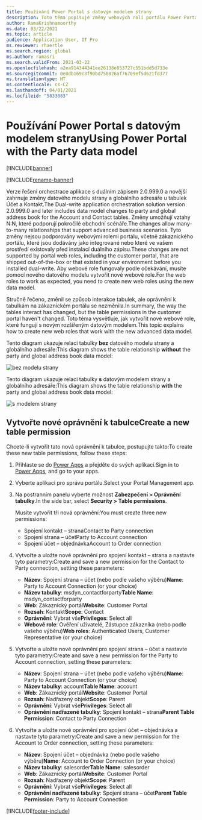 ```yaml
---
title: Používání Power Portal s datovým modelem strany
description: Toto téma popisuje změny webových rolí portálu Power Portal kvůli datovému modelu strany v duálním zápisu.
author: RamaKrishnamoorthy
ms.date: 03/22/2021
ms.topic: article
audience: Application User, IT Pro
ms.reviewer: rhaertle
ms.search.region: global
ms.author: ramasri
ms.search.validFrom: 2021-03-22
ms.openlocfilehash: a2ea914344341ee26138e853727c551bdd5d733e
ms.sourcegitcommit: 0e8db169c3f90bd750826af76709ef5d621fd377
ms.translationtype: HT
ms.contentlocale: cs-CZ
ms.lasthandoff: 04/01/2021
ms.locfileid: "5833083"
---
```

# <a name="using-power-portal-with-the-party-data-model"></a><span data-ttu-id="25d05-103">Používání Power Portal s datovým modelem strany</span><span class="sxs-lookup"><span data-stu-id="25d05-103">Using Power Portal with the Party data model</span></span>

[!INCLUDE[banner](../../includes/banner.md)]

[!INCLUDE[rename-banner](~/includes/cc-data-platform-banner.md)]

<span data-ttu-id="25d05-104">Verze řešení orchestrace aplikace s duálním zápisem 2.0.999.0 a novější zahrnuje změny datového modelu strany a globálního adresáře u tabulek Účet a Kontakt.</span><span class="sxs-lookup"><span data-stu-id="25d05-104">The Dual-write application orchestration solution version 2.0.999.0 and later includes data model changes to party and global address book for the Account and Contact tables.</span></span> <span data-ttu-id="25d05-105">Změny umožňují vztahy N:N, které podporují pokročilé obchodní scénáře.</span><span class="sxs-lookup"><span data-stu-id="25d05-105">The changes allow many-to-many relationships that support advanced business scenarios.</span></span> <span data-ttu-id="25d05-106">Tyto změny nejsou podporovány webovými rolemi portálu, včetně zákaznického portálu, které jsou dodávány jako integrované nebo které ve vašem prostředí existovaly před instalací duálního zápisu.</span><span class="sxs-lookup"><span data-stu-id="25d05-106">These changes are not supported by portal web roles, including the customer portal, that are shipped out-of-the-box or that existed in your environment before you installed dual-write.</span></span> <span data-ttu-id="25d05-107">Aby webové role fungovaly podle očekávání, musíte pomocí nového datového modelu vytvořit nové webové role.</span><span class="sxs-lookup"><span data-stu-id="25d05-107">For the web roles to work as expected, you need to create new web roles using the new data model.</span></span> 

<span data-ttu-id="25d05-108">Stručně řečeno, změnil se způsob interakce tabulek, ale oprávnění k tabulkám na zákaznickém portálu se nezměnila.</span><span class="sxs-lookup"><span data-stu-id="25d05-108">In summary, the way the tables interact has changed, but the table permissions in the customer portal haven't changed.</span></span> <span data-ttu-id="25d05-109">Toto téma vysvětluje, jak vytvořit nové webové role, které fungují s novým rozšířeným datovým modelem.</span><span class="sxs-lookup"><span data-stu-id="25d05-109">This topic explains how to create new web roles that work with the new advanced data model.</span></span>

<span data-ttu-id="25d05-110">Tento diagram ukazuje relaci tabulky **bez** datového modelu strany a globálního adresáře:</span><span class="sxs-lookup"><span data-stu-id="25d05-110">This diagram shows the table relationship **without** the party and global address book data model:</span></span>

   ![bez modelu strany](media/without-party-model.PNG)

<span data-ttu-id="25d05-112">Tento diagram ukazuje relaci tabulky **s** datovým modelem strany a globálního adresáře:</span><span class="sxs-lookup"><span data-stu-id="25d05-112">This diagram shows the table relationship **with** the party and global address book data model:</span></span>

   ![s modelem strany](media/with-party-model.png)

## <a name="create-a-new-table-permission"></a><span data-ttu-id="25d05-114">Vytvořte nové oprávnění k tabulce</span><span class="sxs-lookup"><span data-stu-id="25d05-114">Create a new table permission</span></span>

<span data-ttu-id="25d05-115">Chcete-li vytvořit tato nová oprávnění k tabulce, postupujte takto:</span><span class="sxs-lookup"><span data-stu-id="25d05-115">To create these new table permissions, follow these steps:</span></span>

1. <span data-ttu-id="25d05-116">Přihlaste se do [Power Apps](https://make.powerapps.com) a přejděte do svých aplikací.</span><span class="sxs-lookup"><span data-stu-id="25d05-116">Sign in to [Power Apps](https://make.powerapps.com), and go to your apps.</span></span>
2. <span data-ttu-id="25d05-117">Vyberte aplikaci pro správu portálu.</span><span class="sxs-lookup"><span data-stu-id="25d05-117">Select your Portal Management app.</span></span>
3. <span data-ttu-id="25d05-118">Na postranním panelu vyberte možnost **Zabezpečení > Oprávnění tabulky**.</span><span class="sxs-lookup"><span data-stu-id="25d05-118">In the side bar, select **Security > Table permissions**.</span></span>

    <span data-ttu-id="25d05-119">Musíte vytvořit tři nová oprávnění:</span><span class="sxs-lookup"><span data-stu-id="25d05-119">You must create three new permissions:</span></span>

    + <span data-ttu-id="25d05-120">Spojení kontakt – strana</span><span class="sxs-lookup"><span data-stu-id="25d05-120">Contact to Party connection</span></span>
    + <span data-ttu-id="25d05-121">Spojení strana – účet</span><span class="sxs-lookup"><span data-stu-id="25d05-121">Party to Account connection</span></span>
    + <span data-ttu-id="25d05-122">Spojení účet – objednávka</span><span class="sxs-lookup"><span data-stu-id="25d05-122">Account to Order connection</span></span>

4. <span data-ttu-id="25d05-123">Vytvořte a uložte nové oprávnění pro spojení kontakt – strana a nastavte tyto parametry:</span><span class="sxs-lookup"><span data-stu-id="25d05-123">Create and save a new permission for the Contact to Party connection, setting these parameters:</span></span>

    + <span data-ttu-id="25d05-124">**Název**: Spojení strana – účet (nebo podle vašeho výběru)</span><span class="sxs-lookup"><span data-stu-id="25d05-124">**Name**: Party to Account Connection (or your choice)</span></span>
    + <span data-ttu-id="25d05-125">**Název tabulky**: msdyn_contactforparty</span><span class="sxs-lookup"><span data-stu-id="25d05-125">**Table Name**: msdyn_contactforparty</span></span>
    + <span data-ttu-id="25d05-126">**Web**: Zákaznický portál</span><span class="sxs-lookup"><span data-stu-id="25d05-126">**Website**: Customer Portal</span></span>
    + <span data-ttu-id="25d05-127">**Rozsah**: Kontakt</span><span class="sxs-lookup"><span data-stu-id="25d05-127">**Scope**: Contact</span></span>
    + <span data-ttu-id="25d05-128">**Oprávnění**: Vybrat vše</span><span class="sxs-lookup"><span data-stu-id="25d05-128">**Privileges**: Select all</span></span>
    + <span data-ttu-id="25d05-129">**Webové role**: Ověření uživatelé, Zástupce zákazníka (nebo podle vašeho výběru)</span><span class="sxs-lookup"><span data-stu-id="25d05-129">**Web roles**: Authenticated Users, Customer Representative (or your choice)</span></span>

5. <span data-ttu-id="25d05-130">Vytvořte a uložte nové oprávnění pro spojení strana – účet a nastavte tyto parametry:</span><span class="sxs-lookup"><span data-stu-id="25d05-130">Create and save a new permission for the Party to Account connection, setting these parameters:</span></span>

    + <span data-ttu-id="25d05-131">**Název**: Spojení strana – účet (nebo podle vašeho výběru)</span><span class="sxs-lookup"><span data-stu-id="25d05-131">**Name**: Party to Account Connection (or your choice)</span></span>
    + <span data-ttu-id="25d05-132">**Název tabulky**: account</span><span class="sxs-lookup"><span data-stu-id="25d05-132">**Table Name**: account</span></span>
    + <span data-ttu-id="25d05-133">**Web**: Zákaznický portál</span><span class="sxs-lookup"><span data-stu-id="25d05-133">**Website**: Customer Portal</span></span>
    + <span data-ttu-id="25d05-134">**Rozsah**: Nadřazený objekt</span><span class="sxs-lookup"><span data-stu-id="25d05-134">**Scope**: Parent</span></span>
    + <span data-ttu-id="25d05-135">**Oprávnění**: Vybrat vše</span><span class="sxs-lookup"><span data-stu-id="25d05-135">**Privileges**: Select all</span></span>
    + <span data-ttu-id="25d05-136">**Oprávnění nadřazené tabulky**: Spojení kontakt – strana</span><span class="sxs-lookup"><span data-stu-id="25d05-136">**Parent Table Permission**: Contact to Party Connection</span></span>

6. <span data-ttu-id="25d05-137">Vytvořte a uložte nové oprávnění pro spojení účet – objednávka a nastavte tyto parametry:</span><span class="sxs-lookup"><span data-stu-id="25d05-137">Create and save a new permission for the Account to Order connection, setting these parameters:</span></span>

    + <span data-ttu-id="25d05-138">**Název**: Spojení účet – objednávka (nebo podle vašeho výběru)</span><span class="sxs-lookup"><span data-stu-id="25d05-138">**Name**: Account to Order Connection (or your choice)</span></span>
    + <span data-ttu-id="25d05-139">**Název tabulky**: salesorder</span><span class="sxs-lookup"><span data-stu-id="25d05-139">**Table Name**: salesorder</span></span>
    + <span data-ttu-id="25d05-140">**Web**: Zákaznický portál</span><span class="sxs-lookup"><span data-stu-id="25d05-140">**Website**: Customer Portal</span></span>
    + <span data-ttu-id="25d05-141">**Rozsah**: Nadřazený objekt</span><span class="sxs-lookup"><span data-stu-id="25d05-141">**Scope**: Parent</span></span>
    + <span data-ttu-id="25d05-142">**Oprávnění**: Vybrat vše</span><span class="sxs-lookup"><span data-stu-id="25d05-142">**Privileges**: Select all</span></span>
    + <span data-ttu-id="25d05-143">**Oprávnění nadřazené tabulky**: Spojení strana – účet</span><span class="sxs-lookup"><span data-stu-id="25d05-143">**Parent Table Permission**: Party to Account Connection</span></span>

[!INCLUDE[footer-include](../../../../includes/footer-banner.md)]

